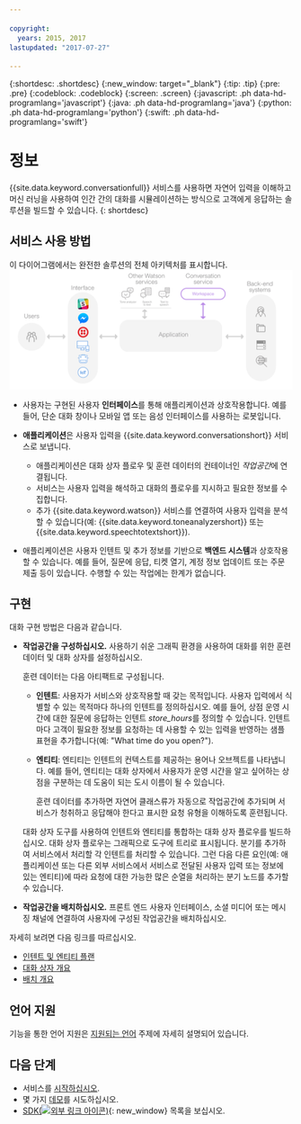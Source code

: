 ```yaml
---

copyright:
  years: 2015, 2017
lastupdated: "2017-07-27"

---
```


{:shortdesc: .shortdesc}
{:new_window: target="_blank"}
{:tip: .tip}
{:pre: .pre}
{:codeblock: .codeblock}
{:screen: .screen}
{:javascript: .ph data-hd-programlang='javascript'}
{:java: .ph data-hd-programlang='java'}
{:python: .ph data-hd-programlang='python'}
{:swift: .ph data-hd-programlang='swift'}

# 정보

{{site.data.keyword.conversationfull}} 서비스를 사용하면 자연어 입력을 이해하고 머신 러닝을 사용하여 인간 간의 대화를 시뮬레이션하는 방식으로 고객에게 응답하는 솔루션을 빌드할 수 있습니다.
{: shortdesc}

## 서비스 사용 방법

이 다이어그램에서는 완전한 솔루션의 전체 아키텍처를 표시합니다.![서비스의 플로우 다이어그램](images/conversation_arch_overview.png)

- 사용자는 구현된 사용자 **인터페이스**를 통해 애플리케이션과 상호작용합니다. 예를 들어, 단순 대화 창이나 모바일 앱 또는 음성 인터페이스를 사용하는 로봇입니다.

- **애플리케이션**은 사용자 입력을 {{site.data.keyword.conversationshort}} 서비스로 보냅니다.
    - 애플리케이션은 대화 상자 플로우 및 훈련 데이터의 컨테이너인 *작업공간*에 연결됩니다.
    - 서비스는 사용자 입력을 해석하고 대화의 플로우를 지시하고 필요한 정보를 수집합니다.
    - 추가 {{site.data.keyword.watson}} 서비스를 연결하여 사용자 입력을 분석할 수 있습니다(예: {{site.data.keyword.toneanalyzershort}} 또는 {{site.data.keyword.speechtotextshort}}).

- 애플리케이션은 사용자 인텐트 및 추가 정보를 기반으로 **백엔드 시스템**과 상호작용할 수 있습니다. 예를 들어, 질문에 응답, 티켓 열기, 계정 정보 업데이트 또는 주문 제출 등이 있습니다. 수행할 수 있는 작업에는 한계가 없습니다.

## 구현

대화 구현 방법은 다음과 같습니다.

- **작업공간을 구성하십시오.** 사용하기 쉬운 그래픽 환경을 사용하여 대화를 위한 훈련 데이터 및 대화 상자를 설정하십시오.

    훈련 데이터는 다음 아티팩트로 구성됩니다.
    - **인텐트**: 사용자가 서비스와 상호작용할 때 갖는 목적입니다. 사용자 입력에서 식별할 수 있는 목적마다 하나의 인텐트를 정의하십시오. 예를 들어, 상점 운영 시간에 대한 질문에 응답하는 인텐트 *store_hours*를 정의할 수 있습니다. 인텐트마다 고객이 필요한 정보를 요청하는 데 사용할 수 있는 입력을 반영하는 샘플 표현을 추가합니다(예: "What time do you open?").
    - **엔티티**: 엔티티는 인텐트의 컨텍스트를 제공하는 용어나 오브젝트를 나타냅니다. 예를 들어, 엔티티는 대화 상자에서 사용자가 운영 시간을 알고 싶어하는 상점을 구분하는 데 도움이 되는 도시 이름이 될 수 있습니다.

      훈련 데이터를 추가하면 자연어 클래스류가 자동으로 작업공간에 추가되며 서비스가 청취하고 응답해야 한다고 표시한 요청 유형을 이해하도록 훈련됩니다.

    대화 상자 도구를 사용하여 인텐트와 엔티티를 통합하는 대화 상자 플로우를 빌드하십시오. 대화 상자 플로우는 그래픽으로 도구에 트리로 표시됩니다. 분기를 추가하여 서비스에서 처리할 각 인텐트를 처리할 수 있습니다. 그런 다음 다른 요인(예: 애플리케이션 또는 다른 외부 서비스에서 서비스로 전달된 사용자 입력 또는 정보에 있는 엔티티)에 따라 요청에 대한 가능한 많은 순열을 처리하는 분기 노드를 추가할 수 있습니다.

- **작업공간을 배치하십시오.** 프론트 엔드 사용자 인터페이스, 소셜 미디어 또는 메시징 채널에 연결하여 사용자에 구성된 작업공간을 배치하십시오.

자세히 보려면 다음 링크를 따르십시오.

- [인텐트 및 엔티티 플랜](intents-entities.html#planning-your-entities)
- [대화 상자 개요](dialog-build.html#overview)
- [배치 개요](deploy.html)

## 언어 지원

기능을 통한 언어 지원은 [지원되는 언어](lang-support.html) 주제에 자세히 설명되어 있습니다.

## 다음 단계

- 서비스를 [시작하십시오](getting-started.html).
- 몇 가지 [데모](sample-applications.html)를 시도하십시오.
- [SDK(![외부 링크 아이콘](../../icons/launch-glyph.svg "외부 링크 아이콘"))](https://www.ibm.com/watson/developercloud/developer-tools.html){: new_window} 목록을 보십시오.
